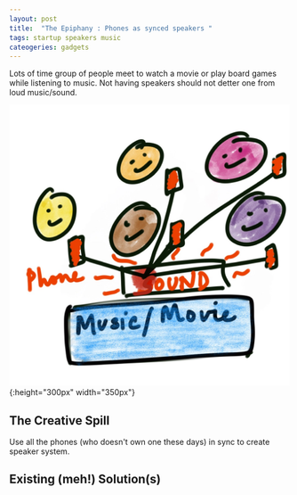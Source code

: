 ```yaml
---
layout: post
title:  "The Epiphany : Phones as synced speakers "
tags: startup speakers music
cateogeries: gadgets
---
```

<p> Lots of time group of people meet to watch a movie or play board games while listening to music. Not having speakers should not detter one from loud music/sound. </p>

![postImage](/public/img/post/phoneSpeakers.jpeg){:height="300px" width="350px"}

## The Creative Spill
Use all the phones (who doesn't own one these days) in sync to create speaker system. 

## Existing (meh!) Solution(s)


